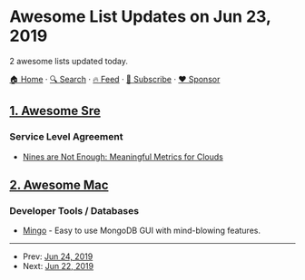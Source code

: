 # Awesome List Updates on Jun 23, 2019

2 awesome lists updated today.

[🏠 Home](/README.md) · [🔍 Search](https://www.trackawesomelist.com/search/) · [🔥 Feed](https://www.trackawesomelist.com/rss.xml) · [📮 Subscribe](https://trackawesomelist.us17.list-manage.com/subscribe?u=d2f0117aa829c83a63ec63c2f&id=36a103854c) · [❤️  Sponsor](https://github.com/sponsors/theowenyoung)



## [1. Awesome Sre](/content/dastergon/awesome-sre/README.md)

### Service Level Agreement

*   [Nines are Not Enough: Meaningful Metrics for Clouds](https://ai.google/research/pubs/pub48033)

## [2. Awesome Mac](/content/jaywcjlove/awesome-mac/README.md)

### Developer Tools / Databases

*   [Mingo](https://mingo.io/) - Easy to use MongoDB GUI with mind-blowing features.

---

- Prev: [Jun 24, 2019](/content/2019/06/24/README.md)
- Next: [Jun 22, 2019](/content/2019/06/22/README.md)